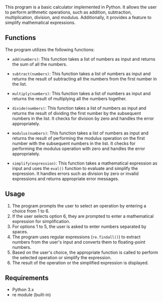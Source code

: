 This program is a basic calculator implemented in Python. It allows the user to perform arithmetic operations, such as addition, subtraction, multiplication, division, and modulus. Additionally, it provides a feature to simplify mathematical expressions.

## Functions

The program utilizes the following functions:

- `add(numbers)`: This function takes a list of numbers as input and returns the sum of all the numbers.

- `subtract(numbers)`: This function takes a list of numbers as input and returns the result of subtracting all the numbers from the first number in the list.

- `multiply(numbers)`: This function takes a list of numbers as input and returns the result of multiplying all the numbers together.

- `divide(numbers)`: This function takes a list of numbers as input and returns the result of dividing the first number by the subsequent numbers in the list. It checks for division by zero and handles the error appropriately.

- `modulus(numbers)`: This function takes a list of numbers as input and returns the result of performing the modulus operation on the first number with the subsequent numbers in the list. It checks for performing the modulus operation with zero and handles the error appropriately.

- `simplify(expression)`: This function takes a mathematical expression as input and uses the `eval()` function to evaluate and simplify the expression. It handles errors such as division by zero or invalid expressions and returns appropriate error messages.

## Usage

1. The program prompts the user to select an operation by entering a choice from 1 to 6.
2. If the user selects option 6, they are prompted to enter a mathematical expression for simplification.
3. For options 1 to 5, the user is asked to enter numbers separated by spaces.
4. The program uses regular expressions (`re.findall()`) to extract numbers from the user's input and converts them to floating-point numbers.
5. Based on the user's choice, the appropriate function is called to perform the selected operation or simplify the expression.
6. The result of the operation or the simplified expression is displayed.

## Requirements

- Python 3.x
- re module (built-in)
